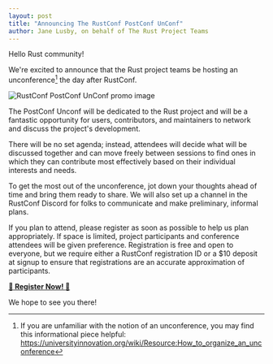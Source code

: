 ```yaml
---
layout: post
title: "Announcing The RustConf PostConf UnConf"
author: Jane Lusby, on behalf of The Rust Project Teams
---
```


Hello Rust community!

We're excited to announce that the Rust project teams be hosting an
unconference[^1] the day after RustConf.

![RustConf PostConf UnConf promo image](../../../images/2022-06-24-rust-unconference/Eventbrite_Unconf.jpg)

The PostConf Unconf will be dedicated to the Rust project and will be a
fantastic opportunity for users, contributors, and maintainers to network and
discuss the project's development.

There will be no set agenda; instead, attendees will decide what will be
discussed together and can move freely between sessions to find ones in which
they can contribute most effectively based on their individual interests and
needs.

To get the most out of the unconference, jot down your thoughts ahead of time
and bring them ready to share. We will also set up a channel in the RustConf
Discord for folks to communicate and make preliminary, informal plans.

If you plan to attend, please register as soon as possible to help us plan
appropriately. If space is limited, project participants and conference
attendees will be given preference. Registration is free and open to everyone,
but we require either a RustConf registration ID or a $10 deposit at signup to
ensure that registrations are an accurate approximation of participants.

**[:rotating_light: Register Now! :rotating_light:]()**

We hope to see you there!

[^1]: If you are unfamiliar with the notion of an unconference, you may find this informational piece helpful: https://universityinnovation.org/wiki/Resource:How_to_organize_an_unconference
